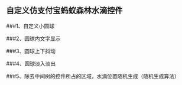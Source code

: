 ## 自定义仿支付宝蚂蚁森林水滴控件

###1、自定义小圆球

###2、圆球内文字显示

###3、圆球上下抖动

###4、圆球淡入淡出

###5、除去中间树的控件所占的区域，水滴位置随机生成（随机生成算法）